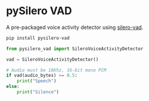 # pySilero VAD

A pre-packaged voice activity detector using [silero-vad](https://github.com/snakers4/silero-vad).

``` sh
pip install pysilero-vad
```

``` python
from pysilero_vad import SileroVoiceActivityDetector

vad = SileroVoiceActivityDetector()

# Audio must be 16Khz, 16-bit mono PCM
if vad(audio_bytes) >= 0.5:
    print("Speech")
else:
    print("Silence")
```

